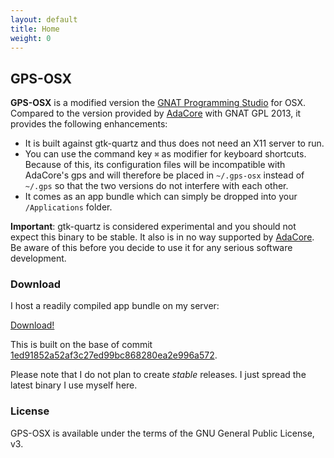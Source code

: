```yaml
---
layout: default
title: Home
weight: 0
---
```


## GPS-OSX

**GPS-OSX** is a modified version the [GNAT Programming Studio][1] for OSX.
Compared to the version provided by [AdaCore][2] with GNAT GPL 2013, it
provides the following enhancements:

 * It is built against gtk-quartz and thus does not need an X11 server to run.
 * You can use the command key `⌘` as modifier for keyboard shortcuts. Because
   of this, its configuration files will be incompatible with AdaCore's gps and
   will therefore be placed in `~/.gps-osx` instead of `~/.gps` so that the two
   versions do not interfere with each other.
 * It comes as an app bundle which can simply be dropped into your
   `/Applications` folder.

**Important**: gtk-quartz is considered experimental and you should not expect
this binary to be stable. It also is in no way supported by [AdaCore][2]. Be
aware of this before you decide to use it for any serious software development.

### Download

I host a readily compiled app bundle on my server:

[Download!][4]

This is built on the base of commit
[1ed91852a52af3c27ed99bc868280ea2e996a572][3].

Please note that I do not plan to create *stable* releases. I just spread the
latest binary I use myself here.

### License

GPS-OSX is available under the terms of the GNU General Public License, v3.

 [1]: http://libre.adacore.com/tools/gps/
 [2]: http://www.adacore.com/
 [3]: https://github.com/flyx86/gps-osx/commit/1ed91852a52af3c27ed99bc868280ea2e996a572
 [4]: http://flyx.org/files/GPS-1ed9185.dmg